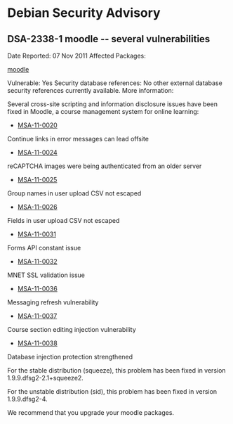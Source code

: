 
Debian Security Advisory
========================


DSA-2338-1 moodle -- several vulnerabilities
--------------------------------------------



Date Reported:
07 Nov 2011
Affected Packages:

[moodle](https://packages.debian.org/src:moodle)

Vulnerable:
Yes
Security database references:
No other external database security references currently available.
More information:

Several cross-site scripting and information disclosure issues have
been fixed in Moodle, a course management system for online learning:


* [MSA-11-0020](http://moodle.org/mod/forum/discuss.php?d=182737)

Continue links in error messages can lead offsite
* [MSA-11-0024](https://www.debian.org/security/2011/moodle.org/mod/forum/discuss.php?d=182741)

reCAPTCHA images were being authenticated from an older
server
* [MSA-11-0025](https://www.debian.org/security/2011/moodle.org/mod/forum/discuss.php?d=182742)

Group names in user upload CSV not escaped
* [MSA-11-0026](https://www.debian.org/security/2011/moodle.org/mod/forum/discuss.php?d=182743)

Fields in user upload CSV not escaped
* [MSA-11-0031](http://moodle.org/mod/forum/discuss.php?d=188313)

Forms API constant issue
* [MSA-11-0032](http://moodle.org/mod/forum/discuss.php?d=188314)

MNET SSL validation issue
* [MSA-11-0036](http://moodle.org/mod/forum/discuss.php?d=188318)

Messaging refresh vulnerability
* [MSA-11-0037](http://moodle.org/mod/forum/discuss.php?d=188319)

Course section editing injection vulnerability
* [MSA-11-0038](http://moodle.org/mod/forum/discuss.php?d=188320)

Database injection protection strengthened


For the stable distribution (squeeze), this problem has been fixed in
version 1.9.9.dfsg2-2.1+squeeze2.


For the unstable distribution (sid), this problem has been fixed in
version 1.9.9.dfsg2-4.


We recommend that you upgrade your moodle packages.





